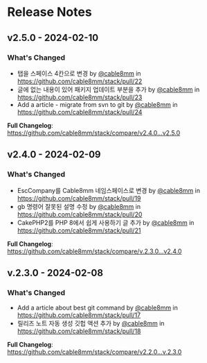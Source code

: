 # Release Notes

## v2.5.0 - 2024-02-10

### What's Changed

* 탭을 스페이스 4칸으로 변경 by [@cable8mm](https://github.com/cable8mm) in https://github.com/cable8mm/stack/pull/22
* 글에 없는 내용이 있어 패키지 업데이트 부분을 추가 by [@cable8mm](https://github.com/cable8mm) in https://github.com/cable8mm/stack/pull/23
* Add a article - migrate from svn to git by [@cable8mm](https://github.com/cable8mm) in https://github.com/cable8mm/stack/pull/24

**Full Changelog**: https://github.com/cable8mm/stack/compare/v2.4.0...v2.5.0

## v2.4.0 - 2024-02-09

### What's Changed

* EscCompany를 Cable8mm 네임스페이스로 변경 by [@cable8mm](https://github.com/cable8mm) in https://github.com/cable8mm/stack/pull/19
* gb 명령어 잘못된 설명 수정 by [@cable8mm](https://github.com/cable8mm) in https://github.com/cable8mm/stack/pull/20
* CakePHP2를 PHP 8에서 쉽게 사용하기 글 추가 by [@cable8mm](https://github.com/cable8mm) in https://github.com/cable8mm/stack/pull/21

**Full Changelog**: https://github.com/cable8mm/stack/compare/v.2.3.0...v2.4.0

## v.2.3.0 - 2024-02-08

### What's Changed

* Add a article about best git command by [@cable8mm](https://github.com/cable8mm) in https://github.com/cable8mm/stack/pull/17
* 릴리즈 노트 자동 생성 깃헙 액션 추가 by [@cable8mm](https://github.com/cable8mm) in https://github.com/cable8mm/stack/pull/18

**Full Changelog**: https://github.com/cable8mm/stack/compare/v2.2.0...v.2.3.0
